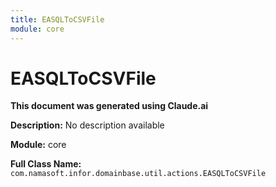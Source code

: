 ```yaml
---
title: EASQLToCSVFile
module: core
---
```



<div class='entity-flows'>

# EASQLToCSVFile

**This document was generated using Claude.ai**

**Description:** No description available

**Module:** core

**Full Class Name:** `com.namasoft.infor.domainbase.util.actions.EASQLToCSVFile`


</div>

